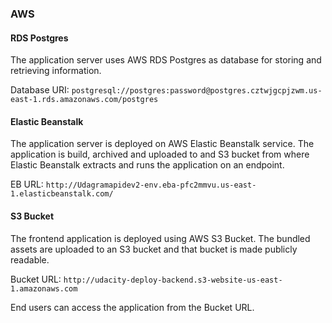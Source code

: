 ### AWS
#### RDS Postgres
The application server uses AWS RDS Postgres as database for storing and retrieving information.

Database URI: `postgresql://postgres:password@postgres.cztwjgcpjzwm.us-east-1.rds.amazonaws.com/postgres`

#### Elastic Beanstalk
The application server is deployed on AWS Elastic Beanstalk service. The application is build, archived and uploaded
to and S3 bucket from where Elastic Beanstalk extracts and runs the application on an endpoint.

EB URL: `http://Udagramapidev2-env.eba-pfc2mmvu.us-east-1.elasticbeanstalk.com/`

#### S3 Bucket
The frontend application is deployed using AWS S3 Bucket. The bundled assets are uploaded to an S3 bucket and that
bucket is made publicly readable.

Bucket URL: `http://udacity-deploy-backend.s3-website-us-east-1.amazonaws.com`

End users can access the application from the Bucket URL.